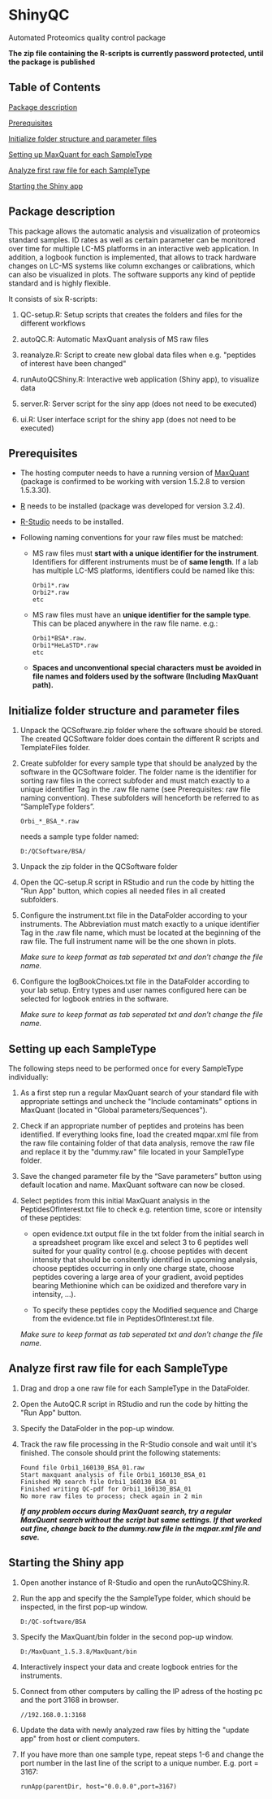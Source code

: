 # ShinyQC
Automated Proteomics quality control package

**The zip file containing the R-scripts is currently password protected, until the package is published**

## Table of Contents
[Package description](#head1)

[Prerequisites](#head2)

[Initialize folder structure and parameter files](#head3)

[Setting up MaxQuant for each SampleType](#head4)

[Analyze first raw file for each SampleType](#head5)

[Starting the Shiny app](#head6)


## <a name="head1"></a>Package description


This package allows the automatic analysis and visualization of proteomics standard samples. ID rates as well as certain parameter can be monitored over time for multiple LC-MS platforms in an interactive web application. In addition, a logbook function is implemented, that allows to track hardware changes on LC-MS systems like column exchanges or calibrations, which can also be visualized in plots. The software supports any kind of peptide standard and is highly flexible.

It consists of six R-scripts: 

1.  QC-setup.R: Setup scripts that creates the folders and files for the different workflows

2.	autoQC.R: Automatic MaxQuant analysis of MS raw files

3.  reanalyze.R: Script to create new global data files when e.g. "peptides of interest have been changed"

4.	runAutoQCShiny.R: Interactive web application (Shiny app), to visualize data

5.  server.R: Server script for the siny app (does not need to be executed)

6.  ui.R: User interface script for the shiny app (does not need to be executed)


## <a name="head2"></a>Prerequisites


*  The hosting computer needs to have a running version of [MaxQuant](http://www.coxdocs.org/doku.php?id=maxquant:common:download_and_installation) (package is confirmed to be working with version 1.5.2.8 to version 1.5.3.30).

*	[R](https://cran.r-project.org/bin/windows/base/) needs to be installed (package was developed for version 3.2.4).

*	[R-Studio](https://www.rstudio.com/products/rstudio/download/) needs to be installed.

*	Following naming conventions for your raw files must be matched:

    +	MS raw files must **start with a unique identifier for the instrument**. Identifiers for different instruments must be of **same length**. If a lab has multiple LC-MS platforms, identifiers could be named like this:

        ```
        Orbi1*.raw
        Orbi2*.raw
        etc
        ```

    + MS raw files must have an **unique identifier for the sample type**. This can be placed anywhere in the raw file name. e.g.:

        ```
        Orbi1*BSA*.raw.
        Orbi1*HeLaSTD*.raw
        etc
        ```
    + **Spaces and unconventional special characters must be avoided in file names and folders used by the software (Including MaxQuant path).**



## <a name="head3"></a>Initialize folder structure and parameter files

1.  Unpack the QCSoftware.zip folder where the software should be stored. The created QCSoftware folder does contain the different R scripts and TemplateFiles folder.
  
2.	Create subfolder for every sample type that should be analyzed by the software in the QCSoftware folder. The folder name is the identifier for sorting raw files in the correct subfoder and must match exactly to a unique identifier Tag in the .raw file name (see Prerequisites: raw file naming convention). These subfolders will henceforth be referred to as “SampleType folders”.
      
    ```
    Orbi_*_BSA_*.raw
    ```
    needs a sample type folder named:
    ```
    D:/QCSoftware/BSA/
    ```


3.	Unpack the zip folder in the QCSoftware folder

4.	Open the QC-setup.R script in RStudio and run the code by hitting the "Run App" button, which copies all needed files in all created subfolders.

5.	Configure the instrument.txt file in the DataFolder according to your instruments. The Abbreviation must match exactly to a unique identifier Tag in the .raw file name, which must be located at the beginning of the raw file. The full instrument name will be the one shown in plots.

      *Make sure to keep format as tab seperated txt and don’t change the file name.*

6.	Configure the logBookChoices.txt file in the DataFolder according to your lab setup. Entry types and user names configured here can be selected for logbook entries in the software.

      *Make sure to keep format as tab seperated txt and don’t change the file name.*


## <a name="head4"></a> Setting up each SampleType

The following steps need to be performed once for every SampleType individually:

1. As a first step run a regular MaxQuant search of your standard file with appropriate settings and uncheck the "Include contaminats" options in MaxQuant (located in "Global parameters/Sequences").

2. Check if an appropriate number of peptides and proteins has been identified. If everything looks fine, load the created mqpar.xml file from the raw file containing folder of that data analysis, remove the raw file and replace it by the "dummy.raw" file located in your SampleType folder.

3. Save the changed parameter file by the “Save parameters” button using default location and name. MaxQuant software can now be closed.

4. Select peptides from this initial MaxQuant analysis in the PeptidesOfInterest.txt file to check e.g. retention time, score or intensity of these peptides:

    +   open evidence.txt output file in the txt folder from the initial search in a spreadsheet program like excel and select 3 to 6 peptides well suited for your quality control (e.g. choose peptides with decent intensity that should be consitently identified in upcoming analysis, choose peptides occurring in only one charge state, choose peptides covering a large area of your gradient, avoid peptides bearing Methionine which can be oxidized and therefore vary in intensity, …).
    
    +	To specify these peptides copy the Modified sequence and Charge from the evidence.txt file in PeptidesOfInterest.txt file.
    
    *Make sure to keep format as tab seperated txt and don’t change the file name.*

## <a name="head5"></a> Analyze first raw file for each SampleType

1. Drag and drop a one raw file for each SampleType in the DataFolder.

2. Open the AutoQC.R script in RStudio and run the code by hitting the "Run App" button.

3. Specify the DataFolder in the pop-up window.

4. Track the raw file processing in the R-Studio console and wait until it's finished. The console should print the following statements:

    ```
    Found file Orbi1_160130_BSA_01.raw
    Start maxquant analysis of file Orbi1_160130_BSA_01
    Finished MQ search file Orbi1_160130_BSA_01
    Finished writing QC-pdf for Orbi1_160130_BSA_01
    No more raw files to process; check again in 2 min
    ```
    
    ***If any problem occurs during MaxQuant search, try a regular MaxQuant search without the script but same settings. If that worked out fine, change back to the dummy.raw file in the mqpar.xml file and save.***


## <a name="head6"></a>Starting the Shiny app

1. Open another instance of R-Studio and open the runAutoQCShiny.R.

2. Run the app and specify the the SampleType folder, which should be inspected, in the first pop-up window.

    ```
    D:/QC-software/BSA
    ```
    
3. Specify the MaxQuant/bin folder in the second pop-up window.

    ```
    D:/MaxQuant_1.5.3.8/MaxQuant/bin
    ```
    
4. Interactively inspect your data and create logbook entries for the instruments.

5. Connect from other computers by calling the IP adress of the hosting pc and the port 3168 in browser.

    ```
    //192.168.0.1:3168
    ```
    
6. Update the data with newly analyzed raw files by hitting the "update app" from host or client computers.

7. If you have more than one sample type, repeat steps 1-6 and change the port number in the last line of the script to a unique number. E.g. port = 3167:

    ```
   runApp(parentDir, host="0.0.0.0",port=3167)
    ```

